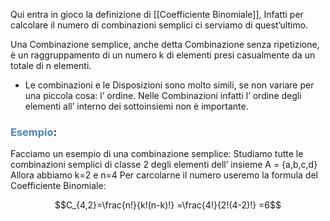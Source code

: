 Qui entra in gioco la definizione di [[Coefficiente Binomiale]], Infatti per calcolare il numero di combinazioni semplici ci serviamo di quest’ultimo.

Una Combinazione semplice, anche detta Combinazione senza ripetizione, è un raggruppamento di un numero k di elementi presi casualmente da un totale di n elementi.

- Le combinazioni e le Disposizioni sono molto simili, se non variare per una piccola cosa: l’ ordine.
	Nelle Combinazioni infatti l’ ordine degli elementi all’ interno dei sottoinsiemi non è importante.

### <font color="#4f81bd">Esempio</font>:

Facciamo un esempio di una combinazione semplice:
Studiamo tutte le combinazioni semplici di classe 2 degli elementi dell’ insieme A = {a,b,c,d}
Allora abbiamo k=2 e n=4
Per carcolarne il numero useremo la formula del Coefficiente Binomiale:

$$C_{4,2}=\frac{n!}{k!(n-k)!} =\frac{4!}{2!(4-2)!} =6$$
